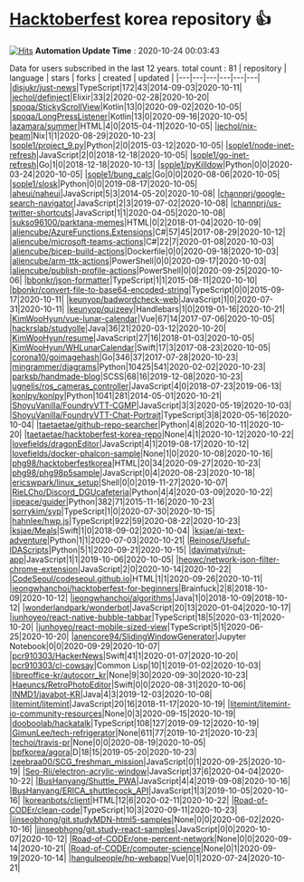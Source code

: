 # [Hacktoberfest](https://hacktoberfest.digitalocean.com/) korea repository :thumbsup: 
[![Hits](https://hits.seeyoufarm.com/api/count/incr/badge.svg?url=https%3A%2F%2Fgithub.com%2Ftaetaetae%2Fhacktoberfest-korea-repo&count_bg=%2379C83D&title_bg=%23555555&icon=&icon_color=%23E7E7E7&title=hits&edge_flat=false)](https://hits.seeyoufarm.com)
**Automation Update Time** : 2020-10-24 00:03:43

Data for users subscribed in the last 12 years. total count : 81
| repository | language | stars | forks | created | updated |
|---|---|---|---|---|---|
|[disjukr/just-news](https://github.com/disjukr/just-news)|TypeScript|172|43|2014-09-03|2020-10-11|
|[jechol/definject](https://github.com/jechol/definject)|Elixir|33|2|2020-02-28|2020-10-20|
|[spoqa/StickyScrollView](https://github.com/spoqa/StickyScrollView)|Kotlin|13|0|2020-09-02|2020-10-05|
|[spoqa/LongPressListener](https://github.com/spoqa/LongPressListener)|Kotlin|13|0|2020-09-16|2020-10-05|
|[azamara/summer](https://github.com/azamara/summer)|HTML|4|0|2015-04-11|2020-10-05|
|[jechol/nix-beam](https://github.com/jechol/nix-beam)|Nix|1|1|2020-08-29|2020-10-23|
|[sople1/project_9.py](https://github.com/sople1/project_9.py)|Python|2|0|2015-03-12|2020-10-05|
|[sople1/node-inet-refresh](https://github.com/sople1/node-inet-refresh)|JavaScript|2|0|2018-12-18|2020-10-05|
|[sople1/go-inet-refresh](https://github.com/sople1/go-inet-refresh)|Go|1|0|2018-12-18|2020-10-13|
|[sople1/pyKilldow](https://github.com/sople1/pyKilldow)|Python|0|0|2020-03-24|2020-10-05|
|[sople1/bung_calc](https://github.com/sople1/bung_calc)|Go|0|0|2020-08-06|2020-10-05|
|[sople1/slosk](https://github.com/sople1/slosk)|Python|0|0|2019-08-17|2020-10-05|
|[aheui/naheui](https://github.com/aheui/naheui)|JavaScript|5|3|2014-05-20|2020-10-08|
|[channprj/google-search-navigator](https://github.com/channprj/google-search-navigator)|JavaScript|2|3|2019-07-02|2020-10-08|
|[channprj/us-twitter-shortcuts](https://github.com/channprj/us-twitter-shortcuts)|JavaScript|1|1|2020-04-05|2020-10-08|
|[sukso96100/parktana-memes](https://github.com/sukso96100/parktana-memes)|HTML|0|2|2018-01-04|2020-10-09|
|[aliencube/AzureFunctions.Extensions](https://github.com/aliencube/AzureFunctions.Extensions)|C#|57|45|2017-08-29|2020-10-12|
|[aliencube/microsoft-teams-actions](https://github.com/aliencube/microsoft-teams-actions)|C#|22|7|2020-01-08|2020-10-03|
|[aliencube/bicep-build-actions](https://github.com/aliencube/bicep-build-actions)|Dockerfile|0|0|2020-09-18|2020-10-03|
|[aliencube/arm-ttk-actions](https://github.com/aliencube/arm-ttk-actions)|PowerShell|0|0|2020-09-17|2020-10-03|
|[aliencube/publish-profile-actions](https://github.com/aliencube/publish-profile-actions)|PowerShell|0|0|2020-09-25|2020-10-06|
|[bbonkr/json-formatter](https://github.com/bbonkr/json-formatter)|TypeScript|1|1|2015-08-11|2020-10-10|
|[bbonkr/convert-file-to-base64-encoded-string](https://github.com/bbonkr/convert-file-to-base64-encoded-string)|TypeScript|0|0|2015-09-17|2020-10-11|
|[keunyop/badwordcheck-web](https://github.com/keunyop/badwordcheck-web)|JavaScript|1|0|2020-07-31|2020-10-11|
|[keunyop/quizeey](https://github.com/keunyop/quizeey)|Handlebars|1|0|2019-01-16|2020-10-21|
|[KimWooHyun/vue-lunar-calendar](https://github.com/KimWooHyun/vue-lunar-calendar)|Vue|67|14|2017-07-06|2020-10-05|
|[hackrslab/studyolle](https://github.com/hackrslab/studyolle)|Java|36|21|2020-03-12|2020-10-20|
|[KimWooHyun/resume](https://github.com/KimWooHyun/resume)|JavaScript|27|16|2018-01-03|2020-10-05|
|[KimWooHyun/WHLunarCalendar](https://github.com/KimWooHyun/WHLunarCalendar)|Swift|17|3|2017-08-23|2020-10-05|
|[corona10/goimagehash](https://github.com/corona10/goimagehash)|Go|346|37|2017-07-28|2020-10-23|
|[mingrammer/diagrams](https://github.com/mingrammer/diagrams)|Python|10425|541|2020-02-02|2020-10-23|
|[parksb/handmade-blog](https://github.com/parksb/handmade-blog)|SCSS|68|16|2019-12-08|2020-10-23|
|[ugnelis/ros_cameras_controller](https://github.com/ugnelis/ros_cameras_controller)|JavaScript|4|0|2018-07-23|2019-06-13|
|[konlpy/konlpy](https://github.com/konlpy/konlpy)|Python|1041|281|2014-05-01|2020-10-21|
|[ShoyuVanilla/FoundryVTT-CGMP](https://github.com/ShoyuVanilla/FoundryVTT-CGMP)|JavaScript|3|3|2020-05-19|2020-10-03|
|[ShoyuVanilla/FoundryVTT-Chat-Portrait](https://github.com/ShoyuVanilla/FoundryVTT-Chat-Portrait)|TypeScript|3|8|2020-05-16|2020-10-04|
|[taetaetae/github-repo-searcher](https://github.com/taetaetae/github-repo-searcher)|Python|4|8|2020-10-11|2020-10-20|
|[taetaetae/hacktoberfest-korea-repo](https://github.com/taetaetae/hacktoberfest-korea-repo)|None|4|1|2020-10-12|2020-10-22|
|[lovefields/dragonEditor](https://github.com/lovefields/dragonEditor)|JavaScript|4|1|2019-08-17|2020-10-12|
|[lovefields/docker-phalcon-sample](https://github.com/lovefields/docker-phalcon-sample)|None|1|0|2020-10-08|2020-10-16|
|[phg98/hacktoberfestkorea](https://github.com/phg98/hacktoberfestkorea)|HTML|20|34|2020-09-27|2020-10-23|
|[phg98/phg98p5sample](https://github.com/phg98/phg98p5sample)|JavaScript|0|4|2020-08-23|2020-10-18|
|[ericswpark/linux_setup](https://github.com/ericswpark/linux_setup)|Shell|0|0|2019-11-27|2020-10-07|
|[RieLCho/Discord_DGUcafeteria](https://github.com/RieLCho/Discord_DGUcafeteria)|Python|4|4|2020-03-09|2020-10-22|
|[iipeace/guider](https://github.com/iipeace/guider)|Python|382|71|2015-11-16|2020-10-23|
|[sorrykim/syp](https://github.com/sorrykim/syp)|TypeScript|1|0|2020-07-30|2020-10-15|
|[hahnlee/hwp.js](https://github.com/hahnlee/hwp.js)|TypeScript|922|59|2020-08-22|2020-10-23|
|[ksjae/Meals](https://github.com/ksjae/Meals)|Swift|1|0|2018-09-02|2020-10-04|
|[ksjae/ai-text-adventure](https://github.com/ksjae/ai-text-adventure)|Python|1|1|2020-07-03|2020-10-21|
|[Reinose/Useful-IDAScripts](https://github.com/Reinose/Useful-IDAScripts)|Python|5|1|2020-09-21|2020-10-15|
|[davimatyi/nut-app](https://github.com/davimatyi/nut-app)|JavaScript|1|1|2019-10-06|2020-10-05|
|[heowc/network-json-filter-chrome-extension](https://github.com/heowc/network-json-filter-chrome-extension)|JavaScript|2|0|2020-10-14|2020-10-22|
|[CodeSeoul/codeseoul.github.io](https://github.com/CodeSeoul/codeseoul.github.io)|HTML|1|1|2020-09-26|2020-10-11|
|[jeongwhanchoi/hacktoberfest-for-beginners](https://github.com/jeongwhanchoi/hacktoberfest-for-beginners)|Brainfuck|2|8|2018-10-09|2020-10-12|
|[jeongwhanchoi/algorithms](https://github.com/jeongwhanchoi/algorithms)|Java|1|0|2018-10-09|2018-10-12|
|[wonderlandpark/wonderbot](https://github.com/wonderlandpark/wonderbot)|JavaScript|20|13|2020-01-04|2020-10-17|
|[junhoyeo/react-native-bubble-tabbar](https://github.com/junhoyeo/react-native-bubble-tabbar)|TypeScript|18|5|2020-03-11|2020-10-20|
|[junhoyeo/react-mobile-sized-view](https://github.com/junhoyeo/react-mobile-sized-view)|TypeScript|5|1|2020-06-25|2020-10-20|
|[anencore94/SlidingWindowGenerator](https://github.com/anencore94/SlidingWindowGenerator)|Jupyter Notebook|0|0|2020-09-29|2020-10-07|
|[pcr910303/HackerNews](https://github.com/pcr910303/HackerNews)|Swift|41|1|2020-01-07|2020-10-20|
|[pcr910303/cl-cowsay](https://github.com/pcr910303/cl-cowsay)|Common Lisp|10|1|2019-01-02|2020-10-03|
|[libreoffice-kr/autocorr_kr](https://github.com/libreoffice-kr/autocorr_kr)|None|9|30|2020-09-30|2020-10-23|
|[Haeuncs/RetroPhotoEditor](https://github.com/Haeuncs/RetroPhotoEditor)|Swift|0|0|2020-08-31|2020-10-06|
|[INMD1/javabot-KR](https://github.com/INMD1/javabot-KR)|Java|4|3|2019-12-03|2020-10-08|
|[litemint/litemint](https://github.com/litemint/litemint)|JavaScript|20|16|2018-11-17|2020-10-19|
|[litemint/litemint-io-community-resources](https://github.com/litemint/litemint-io-community-resources)|None|0|3|2020-09-15|2020-10-19|
|[dooboolab/hackatalk](https://github.com/dooboolab/hackatalk)|TypeScript|108|127|2019-09-12|2020-10-19|
|[GimunLee/tech-refrigerator](https://github.com/GimunLee/tech-refrigerator)|None|611|77|2019-10-21|2020-10-23|
|[techoi/travis-pr](https://github.com/techoi/travis-pr)|None|0|0|2020-08-19|2020-10-05|
|[bpfkorea/agora](https://github.com/bpfkorea/agora)|D|18|15|2019-05-20|2020-10-23|
|[zeebraa00/SCG_freshman_mission](https://github.com/zeebraa00/SCG_freshman_mission)|JavaScript|0|1|2020-09-25|2020-10-19|
|[Seo-Rii/electron-acrylic-window](https://github.com/Seo-Rii/electron-acrylic-window)|JavaScript|37|6|2020-04-04|2020-10-22|
|[BusHanyang/Shuttle_PWA](https://github.com/BusHanyang/Shuttle_PWA)|JavaScript|4|4|2019-09-08|2020-10-16|
|[BusHanyang/ERICA_shuttlecock_API](https://github.com/BusHanyang/ERICA_shuttlecock_API)|JavaScript|1|3|2019-10-05|2020-10-16|
|[koreanbots/client](https://github.com/koreanbots/client)|HTML|12|6|2020-02-11|2020-10-22|
|[Road-of-CODEr/clean-code](https://github.com/Road-of-CODEr/clean-code)|TypeScript|10|3|2020-09-11|2020-10-23|
|[jinseobhong/git.studyMDN-html5-samples](https://github.com/jinseobhong/git.studyMDN-html5-samples)|None|0|0|2020-06-02|2020-10-16|
|[jinseobhong/git.study-react-samples](https://github.com/jinseobhong/git.study-react-samples)|JavaScript|0|0|2020-10-07|2020-10-12|
|[Road-of-CODEr/one-percent-network](https://github.com/Road-of-CODEr/one-percent-network)|None|0|0|2020-09-14|2020-10-21|
|[Road-of-CODEr/computer-science](https://github.com/Road-of-CODEr/computer-science)|None|0|1|2020-09-19|2020-10-14|
|[hangulpeople/hp-webapp](https://github.com/hangulpeople/hp-webapp)|Vue|0|1|2020-07-24|2020-10-21|
